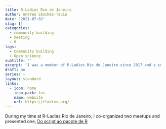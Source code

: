 ```yaml
---
title: R-Ladies Rio de Janeiro
author: Andrea Sánchez-Tapia
date: '2021-07-02'
slug: []
categories:
  - community building
  - meeting
  - R
tags:
  - Community building
  - Open science
subtitle: ''
excerpt: 'I was a member of R-Ladies Rio de Janeiro since 2017 and a co-organizer between 2019 and 2021'
draft: no
series: ~
layout: standard
links:
  - icon: home
    icon_pack: fas
    name: website
    url: https://rladies.org/
---
```


During my time at R-Ladies Rio de Janeiro, I co-organized two meetups and presented one, [Do script ao pacote de R](/talk/2020-07-24-meetup/)
